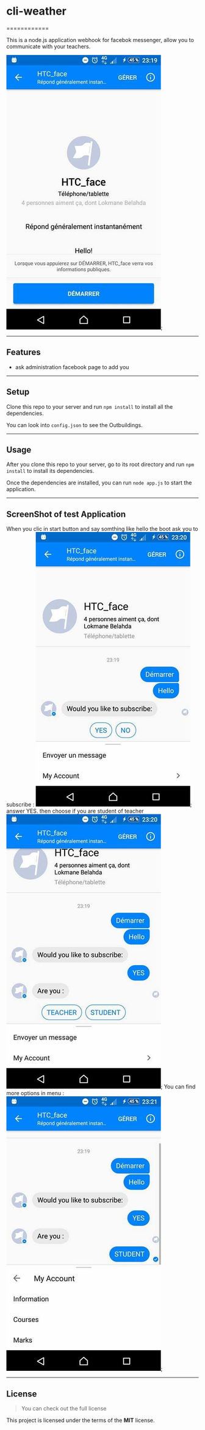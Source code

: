 # cli-weather
============

This is a node.js application webhook for facebok messenger, allow you to communicate with your teachers.

![CLI Preview](imageDemo/start.jpg);

---

## Features
- ask administration facebook page to add you

---

## Setup
Clone this repo to your server and run `npm install` to install all the dependencies.

You can look into `config.json` to see the Outbuildings.

---

## Usage
After you clone this repo to your server, go to its root directory and run `npm install` to install its dependencies.

Once the dependencies are installed, you can run  `node app.js` to start the application.

---

## ScreenShot of test Application
When you clic in start button and say somthing like hello
the boot ask you to subscribe :
![CLI Preview](imageDemo/ask_for_subscribe.jpg);
answer YES. then choose if you are student of teacher
![CLI Preview](imageDemo/ask_for_status.jpg);
You can find more options in menu :
![CLI Preview](imageDemo/menu.jpg);


---

## License
>You can check out the full license 	

This project is licensed under the terms of the **MIT** license.